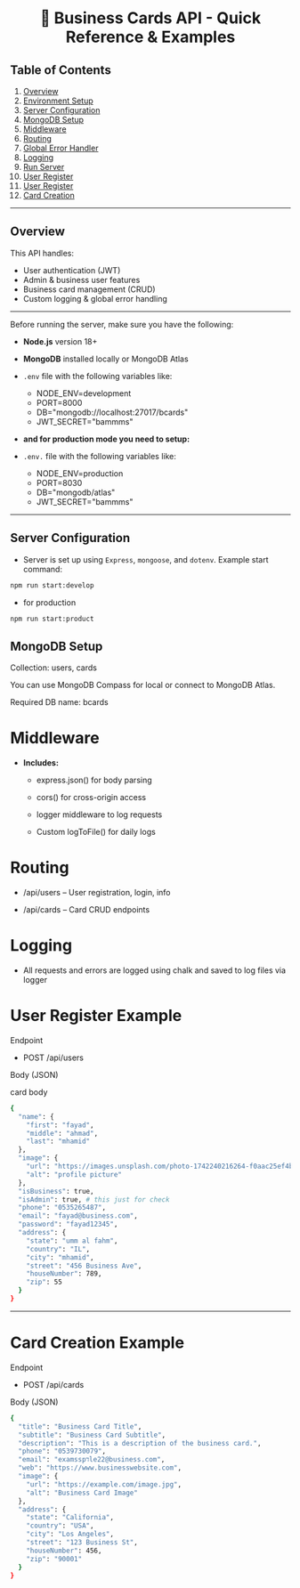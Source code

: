 <h1 align="center">📘 Business Cards API - Quick Reference & Examples</h1>

## Table of Contents

1. [Overview](#overview)
2. [Environment Setup](#environment-setup)
3. [Server Configuration](#server-configuration)
4. [MongoDB Setup](#mongodb-setup)
5. [Middleware](#middleware)
6. [Routing](#routing)
7. [Global Error Handler](#global-error-handler)
8. [Logging](#logging)
9. [Run Server](#run-server)
10. [User Register](#user-register-example)
11. [User Register](#user-login-example)
12. [Card Creation](#card-creation-example)

---

## Overview

This API handles:

-   User authentication (JWT)
-   Admin & business user features
-   Business card management (CRUD)
-   Custom logging & global error handling

---

Before running the server, make sure you have the following:

-   **Node.js** version 18+
-   **MongoDB** installed locally or MongoDB Atlas
-   `.env` file with the following variables like:
    -   NODE_ENV=development
    -   PORT=8000
    -   DB="mongodb://localhost:27017/bcards"
    -   JWT_SECRET="bammms"

- **and for production mode you need to setup:**
- `.env.` file with the following variables like:
    -   NODE_ENV=production
    -   PORT=8030
    -   DB="mongodb/atlas"
    -   JWT_SECRET="bammms" 

---

## Server Configuration

-   Server is set up using `Express`, `mongoose`, and `dotenv`. Example start command:

```bash
npm run start:develop
```

-   for production

```bash
npm run start:product
```

## MongoDB Setup

Collection: users, cards

You can use MongoDB Compass for local or connect to MongoDB Atlas.

Required DB name: bcards

# Middleware

-   **Includes:**

    -   express.json() for body parsing

    -   cors() for cross-origin access

    -   logger middleware to log requests

    -   Custom logToFile() for daily logs

# Routing

-   /api/users – User registration, login, info

-   /api/cards – Card CRUD endpoints

# Logging

-   All requests and errors are logged using chalk and saved to log files via logger

# User Register Example

Endpoint

-   POST /api/users

Body (JSON)

card body

```bash
{
  "name": {
    "first": "fayad",
    "middle": "ahmad",
    "last": "mhamid"
  },
  "image": {
    "url": "https://images.unsplash.com/photo-1742240216264-f0aac25ef4ba?w=500&auto=format&fit=crop&q=60&ixlib=rb-4.0.3&ixid=M3wxMjA3fDF8MHxzZWFyY2h8OHx8YnVzaW5lc3N8ZW58MHx8MHx8fDA%3D",
    "alt": "profile picture"
  },
  "isBusiness": true,
  "isAdmin": true, # this just for check
  "phone": "0535265487",
  "email": "fayad@business.com",
  "password": "fayad12345",
  "address": {
    "state": "umm al fahm",
    "country": "IL",
    "city": "mhamid",
    "street": "456 Business Ave",
    "houseNumber": 789,
    "zip": 55
  }
}
```

---

# Card Creation Example

Endpoint

-   POST /api/cards

Body (JSON)

```bash
{
  "title": "Business Card Title",
  "subtitle": "Business Card Subtitle",
  "description": "This is a description of the business card.",
  "phone": "0539730079",
  "email": "examsspדle22@business.com",
  "web": "https://www.businesswebsite.com",
  "image": {
    "url": "https://example.com/image.jpg",
    "alt": "Business Card Image"
  },
  "address": {
    "state": "California",
    "country": "USA",
    "city": "Los Angeles",
    "street": "123 Business St",
    "houseNumber": 456,
    "zip": "90001"
  }
}

```
